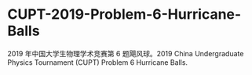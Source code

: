 # CUPT-2019-Problem-6-Hurricane-Balls
2019 年中国大学生物理学术竞赛第 6 题飓风球。2019 China Undergraduate Physics Tournament (CUPT) Problem 6 Hurricane Balls.
